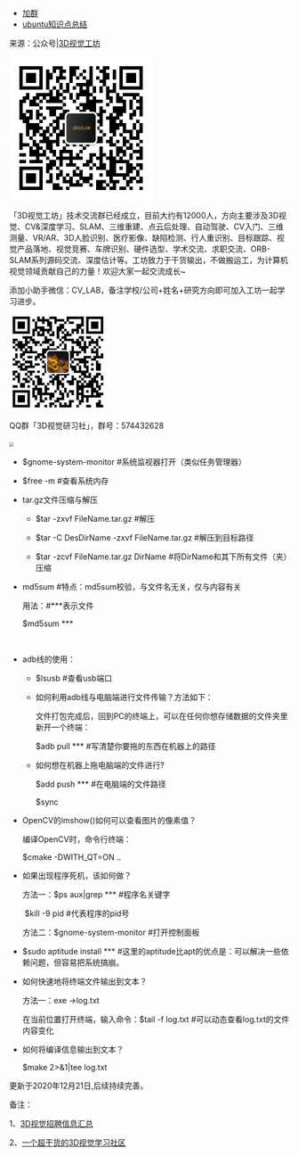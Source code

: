 - [加群](#加群)
- [ubuntu知识点总结](#ubuntu知识点总结)

<a name="加群"></a>

来源：公众号|[3D视觉工坊](https://mp.weixin.qq.com/s/weShDMbGTf0amg1qu_t8cw)

![](imgs/公众号.jpg#center)

「3D视觉工坊」技术交流群已经成立，目前大约有12000人，方向主要涉及3D视觉、CV&深度学习、SLAM、三维重建、点云后处理、自动驾驶、CV入门、三维测量、VR/AR、3D人脸识别、医疗影像、缺陷检测、行人重识别、目标跟踪、视觉产品落地、视觉竞赛、车牌识别、硬件选型、学术交流、求职交流、ORB-SLAM系列源码交流、深度估计等。工坊致力于干货输出，不做搬运工，为计算机视觉领域贡献自己的力量！欢迎大家一起交流成长~

添加小助手微信：CV_LAB，备注学校/公司+姓名+研究方向即可加入工坊一起学习进步。

<img src="imgs/微信.jpg#" style="zoom:50%;" />

QQ群「3D视觉研习社」，群号：574432628

<img src="imgs/QQ群.jpg#" style="zoom:50%;" />

<a name="ubuntu知识点总结"></a>

- $gnome-system-monitor    #系统监视器打开（类似任务管理器）

  

- $free -m #查看系统内存

  

- tar.gz文件压缩与解压

  - $tar -zxvf FileName.tar.gz  #解压

  - $tar -C DesDirName -zxvf FileName.tar.gz #解压到目标路径

  - $tar -zcvf FileName.tar.gz DirName  #将DirName和其下所有文件（夹）压缩

    

- md5sum #特点：md5sum校验，与文件名无关，仅与内容有关

  用法：#***表示文件

  $md5sum ***               

  ​            

- adb线的使用：

  - $lsusb  #查看usb端口

  - 如何利用adb线与电脑端进行文件传输？方法如下：

    文件打包完成后，回到PC的终端上，可以在任何你想存储数据的文件夹里新开一个终端：

     $adb pull  ***  #写清楚你要拖的东西在机器上的路径

  - 如何想在机器上拖电脑端的文件进行?

    $add push *** #在电脑端的文件路径

    $sync

     

- OpenCV的imshow()如何可以查看图片的像素值？

  编译OpenCV时，命令行终端：

  $cmake -DWITH_QT=ON ..



- 如果出现程序死机，该如何做？

  方法一：$ps aux|grep *** #程序名关键字

  ​                $kill -9 pid #代表程序的pid号

  方法二：$gnome-system-monitor #打开控制面板

- $sudo aptitude install *** #这里的aptitude比apt的优点是：可以解决一些依赖问题，但容易把系统搞崩。

  

- 如何快速地将终端文件输出到文本？

  方法一：exe ->log.txt 

   在当前位置打开终端，输入命令：$tail -f log.txt #可以动态查看log.txt的文件内容变化

  

- 如何将编译信息输出到文本？

  $make 2>&1|tee log.txt 

更新于2020年12月21日,后续持续完善。

备注：

1、[3D视觉招聘信息汇总](https://github.com/qxiaofan/awesome-Computer-Vision-Algorithm-Jobs)

2、[一个超干货的3D视觉学习社区](https://mp.weixin.qq.com/s/weShDMbGTf0amg1qu_t8cw)






